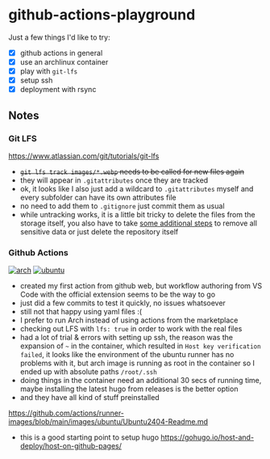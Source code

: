 # github-actions-playground

Just a few things I'd like to try:

- [x] github actions in general
- [x] use an archlinux container
- [x] play with `git-lfs`
- [x] setup ssh
- [x] deployment with rsync

## Notes

### Git LFS

https://www.atlassian.com/git/tutorials/git-lfs

- ~~`git lfs track images/*.webp` needs to be called for new files again~~
- they will appear in `.gitattributes` once they are tracked
- ok, it looks like I also just add a wildcard to `.gitattributes` myself and every subfolder can have its own attributes file
- no need to add them to `.gitignore` just commit them as usual
- while untracking works, it is a little bit tricky to delete the files from the storage itself,
  you also have to take [some additional steps](https://docs.github.com/en/authentication/keeping-your-account-and-data-secure/removing-sensitive-data-from-a-repository)
  to remove all sensitive data or just delete the repository itself

### Github Actions

[![arch](https://github.com/kllmanu/github-actions-playground/actions/workflows/arch.yml/badge.svg)](https://github.com/kllmanu/github-actions-playground/actions/workflows/arch.yml)
[![ubuntu](https://github.com/kllmanu/github-actions-playground/actions/workflows/ubuntu.yml/badge.svg)](https://github.com/kllmanu/github-actions-playground/actions/workflows/ubuntu.yml)

- created my first action from github web, but workflow authoring from VS Code with the official extension seems to be the way to go
- just did a few commits to test it quickly, no issues whatsoever
- still not that happy using yaml files :(
- I prefer to run Arch instead of using actions from the marketplace
- checking out LFS with `lfs: true` in order to work with the real files
- had a lot of trial & errors with setting up ssh, the reason was the expansion of `~` in the container, which resulted in `Host key verification failed`, it looks like the environment of the ubuntu runner has no problems with it, but arch image is running as root in the container so I ended up with absolute paths `/root/.ssh`
- doing things in the container need an additional 30 secs of running time, maybe installing the latest hugo from releases is the better option
- and they have all kind of stuff preinstalled

https://github.com/actions/runner-images/blob/main/images/ubuntu/Ubuntu2404-Readme.md

- this is a good starting point to setup hugo https://gohugo.io/host-and-deploy/host-on-github-pages/
